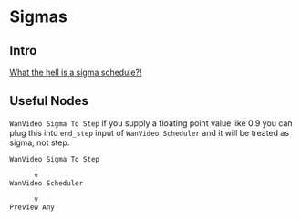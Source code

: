 # Sigmas

## Intro

[What the hell is a sigma schedule?!](https://www.youtube.com/watch?v=egn5dKPdlCk)

## Useful Nodes

`WanVideo Sigma To Step` if you supply a floating point value like 0.9 you can plug this into `end_step` input of `WanVideo Scheduler` and it will be treated as sigma, not step.

```
WanVideo Sigma To Step
      |
      v
WanVideo Scheduler
      |
      v 
Preview Any
```